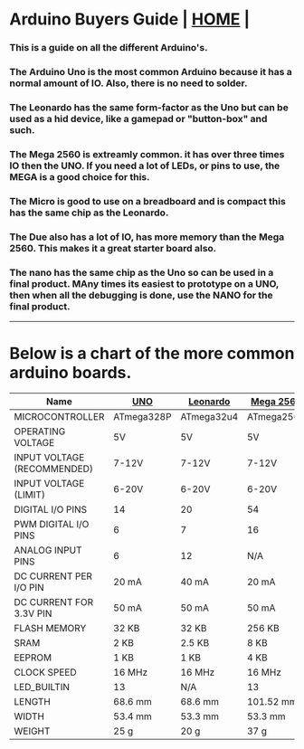 # Arduino Buyers Guide  | [HOME](README.md) |

### This is a guide on all the different Arduino's.

### The Arduino Uno is the most common Arduino because it has a normal amount of IO. Also, there is no need to solder.

### The Leonardo has the same form-factor as the Uno but can be used as a hid device, like a gamepad or "button-box" and such.

### The Mega 2560 is extreamly common. it has over three times IO then the UNO. If you need a lot of LEDs, or pins to use, the MEGA is a good choice for this.

### The Micro is good to use on a breadboard and is compact this has the same chip as the Leonardo.

### The Due also has a lot of IO, has more memory than the Mega 2560. This makes it a great starter board also.

### The nano has the same chip as the Uno so can be used in a final product. MAny times its easiest to prototype on a UNO, then when all the debugging is done, use the NANO for the final product.

---
# Below is a chart of the more common arduino boards.


| Name                        | [UNO](https://store.arduino.cc/products/arduino-uno-rev3)        | [Leonardo](https://store.arduino.cc/products/arduino-leonardo-with-headers)   | [Mega 2560](https://store.arduino.cc/products/arduino-mega-2560-rev3)  | [Micro](https://store.arduino.cc/products/arduino-micro)      | [Due](https://store.arduino.cc/products/arduino-due)         | nano      |
| --------------------------- | ---------- | ---------- | ---------- | ---------- | ----------- | --------- |
| MICROCONTROLLER             | ATmega328P | ATmega32u4 | ATmega2560 | ATmega32U4 | AT91SAM3X8E | ATmega328 |
| OPERATING VOLTAGE           | 5V         | 5V         | 5V         | 5V         | 3.3V        | 5 V       |
| INPUT VOLTAGE (RECOMMENDED) | 7-12V      | 7-12V      | 7-12V      | 7-12V      | 7-12V       | 7-12V     |
| INPUT VOLTAGE (LIMIT)       | 6-20V      | 6-20V      | 6-20V      | N/A        | 6-16V       | 8         |
| DIGITAL I/O PINS            | 14         | 20         | 54         | 20         | 54          | 22        |
| PWM DIGITAL I/O PINS        | 6          | 7          | 16         | 7          | N/A         | 6         |
| ANALOG INPUT PINS           | 6          | 12         | N/A        | 12         | 12          | N/A       |
| DC CURRENT PER I/O PIN      | 20 mA      | 40 mA      | 20 mA      | 20 mA      | 2 (DAC)     | 40 mA     |
| DC CURRENT FOR 3.3V PIN     | 50 mA      | 50 mA      | 50 mA      | 50 mA      | 130 mA      | N/A       |
| FLASH MEMORY                | 32 KB      | 32 KB      | 256 KB     | 32 KB      | 800 mA      | N/A       |
| SRAM                        | 2 KB       | 2.5 KB     | 8 KB       | 2.5 KB     | 800 mA      | 32 KB     |
| EEPROM                      | 1 KB       | 1 KB       | 4 KB       | 1 KB       | 512 KB      | 2 KB      |
| CLOCK SPEED                 | 16 MHz     | 16 MHz     | 16 MHz     | 16 MHz     | 96 KB       | 16 MHz    |
| LED\_BUILTIN                | 13         | N/A        | 13         | 13         | 84 MHz      | 1 KB      |
| LENGTH                      | 68.6 mm    | 68.6 mm    | 101.52 mm  | 48 mm      | 101.52 mm   | 18 mm     |
| WIDTH                       | 53.4 mm    | 53.3 mm    | 53.3 mm    | 18 mm      | 53.3 mm     | 45 mm     |
| WEIGHT                      | 25 g       | 20 g       | 37 g       | 13 g       | 36 g        | 7 g       |

